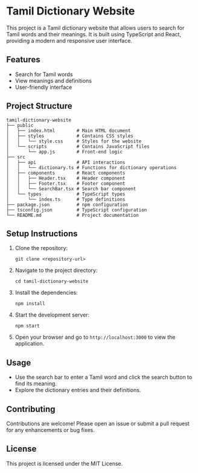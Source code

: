 # Tamil Dictionary Website

This project is a Tamil dictionary website that allows users to search for Tamil words and their meanings. It is built using TypeScript and React, providing a modern and responsive user interface.

## Features

- Search for Tamil words
- View meanings and definitions
- User-friendly interface

## Project Structure

```
tamil-dictionary-website
├── public
│   ├── index.html        # Main HTML document
│   ├── styles            # Contains CSS styles
│   │   └── style.css     # Styles for the website
│   └── scripts           # Contains JavaScript files
│       └── app.js        # Front-end logic
├── src
│   ├── api               # API interactions
│   │   └── dictionary.ts # Functions for dictionary operations
│   ├── components        # React components
│   │   ├── Header.tsx    # Header component
│   │   ├── Footer.tsx    # Footer component
│   │   └── SearchBar.tsx # Search bar component
│   └── types             # TypeScript types
│       └── index.ts      # Type definitions
├── package.json          # npm configuration
├── tsconfig.json         # TypeScript configuration
└── README.md             # Project documentation
```

## Setup Instructions

1. Clone the repository:
   ```
   git clone <repository-url>
   ```

2. Navigate to the project directory:
   ```
   cd tamil-dictionary-website
   ```

3. Install the dependencies:
   ```
   npm install
   ```

4. Start the development server:
   ```
   npm start
   ```

5. Open your browser and go to `http://localhost:3000` to view the application.

## Usage

- Use the search bar to enter a Tamil word and click the search button to find its meaning.
- Explore the dictionary entries and their definitions.

## Contributing

Contributions are welcome! Please open an issue or submit a pull request for any enhancements or bug fixes.

## License

This project is licensed under the MIT License.